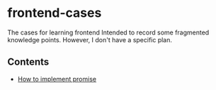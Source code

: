 # frontend-cases
The cases for learning frontend Intended to record some fragmented knowledge points. However, I don't have a specific plan.

## Contents
- [How to implement promise](https://github.com/jello-chen/frontend-cases/blob/main/How-to-implement-promise/README.md)
